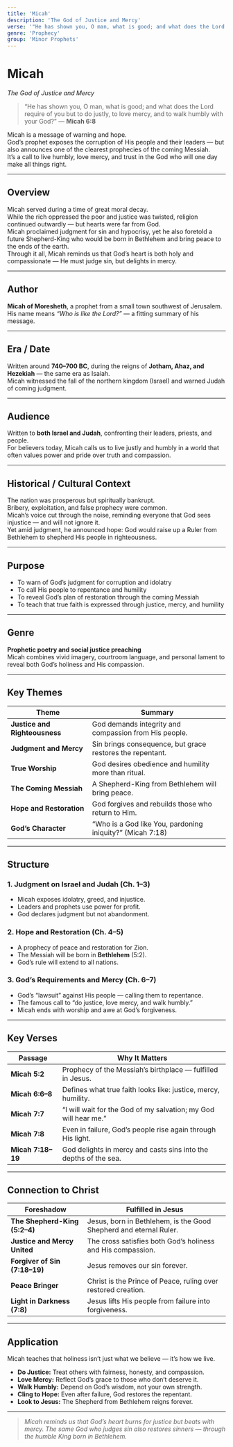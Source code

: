 ```yaml
---
title: 'Micah'
description: 'The God of Justice and Mercy'
verse: '"He has shown you, O man, what is good; and what does the Lord require of you but to do justly, to love mercy, and to walk humbly with your God?" — Micah 6:8'
genre: 'Prophecy'
group: 'Minor Prophets'
---
```


# Micah  
*The God of Justice and Mercy*

> “He has shown you, O man, what is good; and what does the Lord require of you but to do justly, to love mercy, and to walk humbly with your God?” — **Micah 6:8**

Micah is a message of warning and hope.  
God’s prophet exposes the corruption of His people and their leaders — but also announces one of the clearest prophecies of the coming Messiah.  
It’s a call to live humbly, love mercy, and trust in the God who will one day make all things right.

---

## Overview  
Micah served during a time of great moral decay.  
While the rich oppressed the poor and justice was twisted, religion continued outwardly — but hearts were far from God.  
Micah proclaimed judgment for sin and hypocrisy, yet he also foretold a future Shepherd-King who would be born in Bethlehem and bring peace to the ends of the earth.  
Through it all, Micah reminds us that God’s heart is both holy and compassionate — He must judge sin, but delights in mercy.

---

## Author  
**Micah of Moresheth**, a prophet from a small town southwest of Jerusalem.  
His name means *“Who is like the Lord?”* — a fitting summary of his message.

---

## Era / Date  
Written around **740–700 BC**, during the reigns of **Jotham, Ahaz, and Hezekiah** — the same era as Isaiah.  
Micah witnessed the fall of the northern kingdom (Israel) and warned Judah of coming judgment.

---

## Audience  
Written to **both Israel and Judah**, confronting their leaders, priests, and people.  
For believers today, Micah calls us to live justly and humbly in a world that often values power and pride over truth and compassion.

---

## Historical / Cultural Context  
The nation was prosperous but spiritually bankrupt.  
Bribery, exploitation, and false prophecy were common.  
Micah’s voice cut through the noise, reminding everyone that God sees injustice — and will not ignore it.  
Yet amid judgment, he announced hope: God would raise up a Ruler from Bethlehem to shepherd His people in righteousness.

---

## Purpose  
- To warn of God’s judgment for corruption and idolatry  
- To call His people to repentance and humility  
- To reveal God’s plan of restoration through the coming Messiah  
- To teach that true faith is expressed through justice, mercy, and humility  

---

## Genre  
**Prophetic poetry and social justice preaching**  
Micah combines vivid imagery, courtroom language, and personal lament to reveal both God’s holiness and His compassion.

---

## Key Themes  

| Theme | Summary |
|-------|----------|
| **Justice and Righteousness** | God demands integrity and compassion from His people. |
| **Judgment and Mercy** | Sin brings consequence, but grace restores the repentant. |
| **True Worship** | God desires obedience and humility more than ritual. |
| **The Coming Messiah** | A Shepherd-King from Bethlehem will bring peace. |
| **Hope and Restoration** | God forgives and rebuilds those who return to Him. |
| **God’s Character** | “Who is a God like You, pardoning iniquity?” (Micah 7:18) |

---

## Structure  

### 1. Judgment on Israel and Judah (Ch. 1–3)
- Micah exposes idolatry, greed, and injustice.  
- Leaders and prophets use power for profit.  
- God declares judgment but not abandonment.  

### 2. Hope and Restoration (Ch. 4–5)
- A prophecy of peace and restoration for Zion.  
- The Messiah will be born in **Bethlehem** (5:2).  
- God’s rule will extend to all nations.  

### 3. God’s Requirements and Mercy (Ch. 6–7)
- God’s “lawsuit” against His people — calling them to repentance.  
- The famous call to “do justice, love mercy, and walk humbly.”  
- Micah ends with worship and awe at God’s forgiveness.  

---

## Key Verses  

| Passage | Why It Matters |
|----------|----------------|
| **Micah 5:2** | Prophecy of the Messiah’s birthplace — fulfilled in Jesus. |
| **Micah 6:6–8** | Defines what true faith looks like: justice, mercy, humility. |
| **Micah 7:7** | “I will wait for the God of my salvation; my God will hear me.” |
| **Micah 7:8** | Even in failure, God’s people rise again through His light. |
| **Micah 7:18–19** | God delights in mercy and casts sins into the depths of the sea. |

---

## Connection to Christ  

| Foreshadow | Fulfilled in Jesus |
|-------------|-------------------|
| **The Shepherd-King (5:2–4)** | Jesus, born in Bethlehem, is the Good Shepherd and eternal Ruler. |
| **Justice and Mercy United** | The cross satisfies both God’s holiness and His compassion. |
| **Forgiver of Sin (7:18–19)** | Jesus removes our sin forever. |
| **Peace Bringer** | Christ is the Prince of Peace, ruling over restored creation. |
| **Light in Darkness (7:8)** | Jesus lifts His people from failure into forgiveness. |

---

## Application  
Micah teaches that holiness isn’t just what we believe — it’s how we live.  
- **Do Justice:** Treat others with fairness, honesty, and compassion.  
- **Love Mercy:** Reflect God’s grace to those who don’t deserve it.  
- **Walk Humbly:** Depend on God’s wisdom, not your own strength.  
- **Cling to Hope:** Even after failure, God restores the repentant.  
- **Look to Jesus:** The Shepherd from Bethlehem reigns forever.  

---

> *Micah reminds us that God’s heart burns for justice but beats with mercy. The same God who judges sin also restores sinners — through the humble King born in Bethlehem.*
